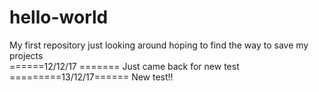 # hello-world
My first repository
just looking around hoping to find the way to save my projects  
======12/12/17 =======
Just came back for new test
=========13/12/17======
New test!!

